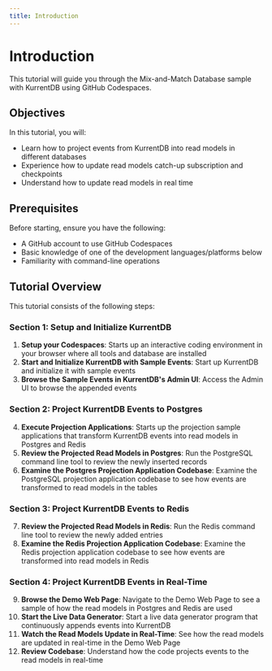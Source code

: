 ```yaml
---
title: Introduction
---
```


# Introduction

This tutorial will guide you through the Mix-and-Match Database sample with KurrentDB using GitHub Codespaces.

## Objectives

In this tutorial, you will:

- Learn how to project events from KurrentDB into read models in different databases
- Experience how to update read models catch-up subscription and checkpoints
- Understand how to update read models in real time

## Prerequisites

Before starting, ensure you have the following:

- A GitHub account to use GitHub Codespaces
- Basic knowledge of one of the development languages/platforms below
- Familiarity with command-line operations

## Tutorial Overview

This tutorial consists of the following steps:

### Section 1: Setup and Initialize KurrentDB
1. **Setup your Codespaces**: Starts up an interactive coding environment in your browser where all tools and database are installed
2. **Start and Initialize KurrentDB with Sample Events**: Start up KurrentDB and initialize it with sample events
3. **Browse the Sample Events in KurrentDB's Admin UI**: Access the Admin UI to browse the appended events
### Section 2: Project KurrentDB Events to Postgres 
4. **Execute Projection Applications**: Starts up the projection sample applications that transform KurrentDB events into read models in Postgres and Redis
5. **Review the Projected Read Models in Postgres**: Run the PostgreSQL command line tool to review the newly inserted records
6. **Examine the Postgres Projection Application Codebase**: Examine the PostgreSQL projection application codebase to see how events are transformed to read models in the tables
### Section 3: Project KurrentDB Events to Redis 
7. **Review the Projected Read Models in Redis**: Run the Redis command line tool to review the newly added entries
8. **Examine the Redis Projection Application Codebase**: Examine the Redis projection application codebase to see how events are transformed into read models in Redis
### Section 4: Project KurrentDB Events in Real-Time
9. **Browse the Demo Web Page**: Navigate to the Demo Web Page to see a sample of how the read models in Postgres and Redis are used
10. **Start the Live Data Generator**: Start a live data generator program that continuously appends events into KurrentDB
11. **Watch the Read Models Update in Real-Time**: See how the read models are updated in real-time in the Demo Web Page
12. **Review Codebase**: Understand how the code projects events to the read models in real-time
